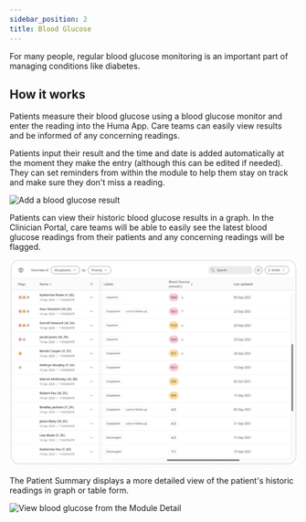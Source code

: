 ```yaml
---
sidebar_position: 2
title: Blood Glucose
---
```


For many people, regular blood glucose monitoring is an important part of managing conditions like diabetes. 

## How it works

Patients measure their blood glucose using a blood glucose monitor and enter the reading into the Huma App. Care teams can easily view results and be informed of any concerning readings.

Patients input their result and the time and date is added automatically at the moment they make the entry (although this can be edited if needed). They can set reminders from within the module to help them stay on track and make sure they don't miss a reading.

![Add a blood glucose result](./assets/blood-glucose.png)

Patients can view their historic blood glucose results in a graph. In the Clinician Portal, care teams will be able to easily see the latest blood glucose readings from their patients and any concerning readings will be flagged. 

![View blood glucose from the Patient List](./assets/cp-patient-list-blood-glucose.png)

The Patient Summary displays a more detailed view of the patient's historic readings in graph or table form.

![View blood glucose from the Module Detail](./assets/cp-module-details-blood-glucose.png)
